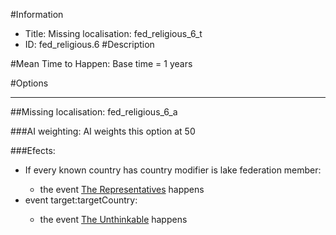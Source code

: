 #Information
 - Title: Missing localisation: fed_religious_6_t
 - ID: fed_religious.6
#Description

#Mean Time to Happen:
Base time = 1 years

#Options

___
##Missing localisation: fed_religious_6_a

###AI weighting:
AI weights this option at 50


###Efects:<ul><li>If every known country has country modifier is lake federation member:</li><ul><li>the event [The Representatives](../events/the_representatives.md) happens</li></ul><li>event target:targetCountry:</li><ul><li>the event [The Unthinkable](../events/the_unthinkable.md) happens</li></ul></ul>
